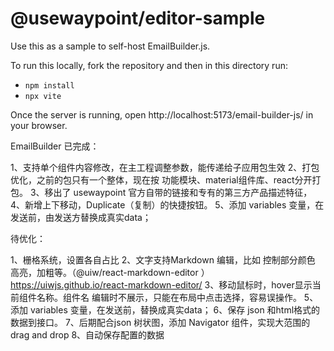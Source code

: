 # @usewaypoint/editor-sample

Use this as a sample to self-host EmailBuilder.js.

To run this locally, fork the repository and then in this directory run:

- `npm install`
- `npx vite`

Once the server is running, open http://localhost:5173/email-builder-js/ in your browser.




EmailBuilder
已完成：

1、支持单个组件内容修改，在主工程调整参数，能传递给子应用包生效
2、打包优化，之前的包只有一个整体，现在按 功能模块、material组件库、react分开打包。
3、移出了 usewaypoint 官方自带的链接和专有的第三方产品描述特征，
4、新增上下移动，Duplicate（复制）的快捷按钮。
5、添加 variables 变量，在发送前，由发送方替换成真实data；

待优化：

1、栅格系统，设置各自占比
2、文字支持Markdown  编辑，比如 控制部分颜色 高亮，加粗等。（@uiw/react-markdown-editor ） https://uiwjs.github.io/react-markdown-editor/
3、移动鼠标时，hover显示当前组件名称。组件名 编辑时不展示，只能在布局中点击选择，容易误操作。
5、添加 variables 变量，在发送前，替换成真实data；
6、保存 json 和html格式的数据到接口。
7、后期配合json 树状图，添加 Navigator 组件，实现大范围的drag and drop
8、自动保存配置的数据


